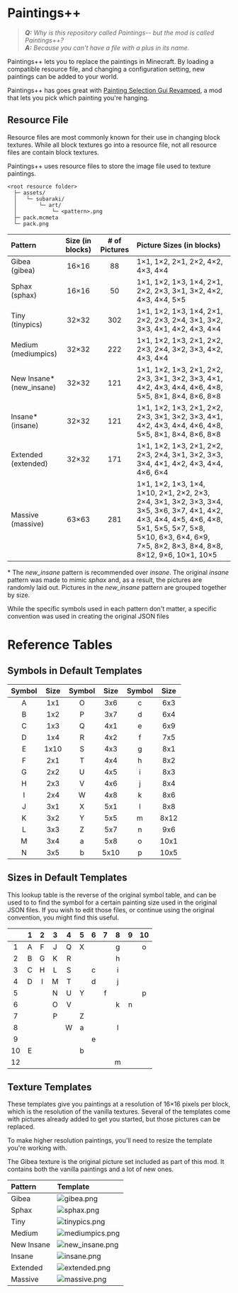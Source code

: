 # Paintings++

> _**Q:** Why is this repository called Paintings-- but the mod is called Paintings++?_<br>
> _**A:** Because you can't have a file with a plus in its name._

Paintings++ lets you to replace the paintings in Minecraft. By loading a compatible resource file, and changing a configuration setting, new paintings can be added to your world.

Paintings++ has goes great with [Painting Selection Gui Revamped](https://mods.curse.com/mc-mods/minecraft/252043-painting-selection-gui-revamped), a mod that lets you pick which painting you're hanging.

## Resource File

Resource files are most commonly known for their use in changing block textures. While all block textures go into a resource file, not all resource files are contain block textures.

Paintings++ uses resource files to store the image file used to texture paintings.

```
<root resource folder>
  ├─ assets/
  │   └─ subaraki/
  │       └─ art/
  │           └─ <pattern>.png
  ├─ pack.mcmeta
  └─ pack.png
```

| Pattern                     | Size (in blocks) | # of Pictures | Picture Sizes (in blocks)                                                                                                                                                                                                                                                                                                                                                                                                                                   |
| :-------------------------- | :--------------: | :-----------: | :---------------------------------------------------------------------------------------------------------------------------------------------------------------------------------------------------------------------------------------------------------------------------------------------------------------------------------------------------------------------------------------------------------------------------------------------------------- |
| Gibea<br>(gibea)            | 16&times;16      | 88            | 1&times;1, 1&times;2, 2&times;1, 2&times;2, 4&times;2, 4&times;3, 4&times;4                                                                                                                                                                                                                                                                                                                                                                                 |
| Sphax<br>(sphax)            | 16&times;16      | 50            | 1&times;1, 1&times;2, 1&times;3, 1&times;4, 2&times;1, 2&times;2, 2&times;3, 3&times;1, 3&times;2, 4&times;2, 4&times;3, 4&times;4, 5&times;5                                                                                                                                                                                                                                                                                                               |
| Tiny<br>(tinypics)          | 32&times;32      | 302           | 1&times;1, 1&times;2, 1&times;3, 1&times;4, 2&times;1, 2&times;2, 2&times;3, 2&times;4, 3&times;1, 3&times;2, 3&times;3, 4&times;1, 4&times;2, 4&times;3, 4&times;4                                                                                                                                                                                                                                                                                         |
| Medium<br>(mediumpics)      | 32&times;32      | 222           | 1&times;1, 1&times;2, 1&times;3, 2&times;1, 2&times;2, 2&times;3, 2&times;4, 3&times;2, 3&times;3, 4&times;2, 4&times;3, 4&times;4                                                                                                                                                                                                                                                                                                                          |
| New Insane*<br>(new_insane) | 32&times;32      | 121           | 1&times;1, 1&times;2, 1&times;3, 2&times;1, 2&times;2, 2&times;3, 3&times;1, 3&times;2, 3&times;3, 4&times;1, 4&times;2, 4&times;3, 4&times;4, 4&times;6, 4&times;8, 5&times;5, 8&times;1, 8&times;4, 8&times;6, 8&times;8                                                                                                                                                                                                                                  |
| Insane*<br>(insane)         | 32&times;32      | 121           | 1&times;1, 1&times;2, 1&times;3, 2&times;1, 2&times;2, 2&times;3, 3&times;1, 3&times;2, 3&times;3, 4&times;1, 4&times;2, 4&times;3, 4&times;4, 4&times;6, 4&times;8, 5&times;5, 8&times;1, 8&times;4, 8&times;6, 8&times;8                                                                                                                                                                                                                                  |
| Extended<br>(extended)      | 32&times;32      | 171           | 1&times;1, 1&times;2, 1&times;3, 2&times;1, 2&times;2, 2&times;3, 2&times;4, 3&times;1, 3&times;2, 3&times;3, 3&times;4, 4&times;1, 4&times;2, 4&times;3, 4&times;4, 4&times;6, 6&times;4                                                                                                                             |
| Massive<br>(massive)        | 63&times;63      | 281           | 1&times;1, 1&times;2, 1&times;3, 1&times;4, 1&times;10, 2&times;1, 2&times;2, 2&times;3, 2&times;4, 3&times;1, 3&times;2, 3&times;3, 3&times;4, 3&times;5, 3&times;6, 3&times;7, 4&times;1, 4&times;2, 4&times;3, 4&times;4, 4&times;5, 4&times;6, 4&times;8, 5&times;1, 5&times;5, 5&times;7, 5&times;8, 5&times;10, 6&times;3, 6&times;4, 6&times;9, 7&times;5, 8&times;2, 8&times;3, 8&times;4, 8&times;8, 8&times;12, 9&times;6, 10&times;1, 10&times;5 |

\* The _new\_insane_ pattern is recommended over _insane_. The original _insane_ pattern was made to mimic _sphax_ and, as a result, the pictures are randomly laid out. Pictures in the _new\_insane_ pattern are grouped together by size.

While the specific symbols used in each pattern don't matter, a specific convention was used in creating the original JSON files

# Reference Tables

## Symbols in Default Templates

| Symbol | Size  | Symbol | Size  | Symbol | Size  |
| :----: | :---: | :----: | :---: | :----: | :---: |
| A      | 1x1   | O      | 3x6   | c      | 6x3   |
| B      | 1x2   | P      | 3x7   | d      | 6x4   |
| C      | 1x3   | Q      | 4x1   | e      | 6x9   |
| D      | 1x4   | R      | 4x2   | f      | 7x5   |
| E      | 1x10  | S      | 4x3   | g      | 8x1   |
| F      | 2x1   | T      | 4x4   | h      | 8x2   |
| G      | 2x2   | U      | 4x5   | i      | 8x3   |
| H      | 2x3   | V      | 4x6   | j      | 8x4   |
| I      | 2x4   | W      | 4x8   | k      | 8x6   |
| J      | 3x1   | X      | 5x1   | l      | 8x8   |
| K      | 3x2   | Y      | 5x5   | m      | 8x12  |
| L      | 3x3   | Z      | 5x7   | n      | 9x6   |
| M      | 3x4   | a      | 5x8   | o      | 10x1  |
| N      | 3x5   | b      | 5x10  | p      | 10x5  |

## Sizes in Default Templates

This lookup table is the reverse of the original symbol table, and can be used to to find the symbol for a certain painting size used in the original JSON files. If you wish to edit those files, or continue using the original convention, you might find this useful.

|       | 1     | 2     | 3     | 4     | 5     | 6     | 7     | 8     | 9     | 10    |
| :---: | :---: | :---: | :---: | :---: | :---: | :---: | :---: | :---: | :---: | :---: |
| 1     | A     | F     | J     | Q     | X     |       |       | g     |       | o     |
| 2     | B     | G     | K     | R     |       |       |       | h     |       |       |
| 3     | C     | H     | L     | S     |       | c     |       | i     |       |       |
| 4     | D     | I     | M     | T     |       | d     |       | j     |       |       |
| 5     |       |       | N     | U     | Y     |       | f     |       |       | p     |
| 6     |       |       | O     | V     |       |       |       | k     | n     |       |
| 7     |       |       | P     |       | Z     |       |       |       |       |       |
| 8     |       |       |       | W     | a     |       |       | l     |       |       |
| 9     |       |       |       |       |       | e     |       |       |       |       |
| 10    | E     |       |       |       | b     |       |       |       |       |       |
| 12    |       |       |       |       |       |       |       | m     |       |       |

## Texture Templates
These templates give you paintings at a resolution of 16&times;16 pixels per block, which is the resolution of the vanilla textures. Several of the templates come with pictures already added to get you started, but those pictures can be replaced.

To make higher resolution paintings, you'll need to resize the template you're working with.

The Gibea texture is the original picture set included as part of this mod. It contains both the vanilla paintings and a lot of new ones.

| Pattern    | Template                                                                                                                                  |
| :--------- | :---------------------------------------------------------------------------------------------------------------------------------------- |
| Gibea      | ![gibea.png](https://github.com/MurphysChaos/Paintings--/blob/master/src/main/resources/assets/subaraki/art/gibea.png?raw=true)           |
| Sphax      | ![sphax.png](https://github.com/MurphysChaos/Paintings--/blob/master/src/main/resources/assets/subaraki/art/sphax.png?raw=true)           |
| Tiny       | ![tinypics.png](https://github.com/MurphysChaos/Paintings--/blob/master/src/main/resources/assets/subaraki/art/tinypics.png?raw=true)     |
| Medium     | ![mediumpics.png](https://github.com/MurphysChaos/Paintings--/blob/master/src/main/resources/assets/subaraki/art/mediumpics.png?raw=true) |
| New Insane | ![new_insane.png](https://github.com/MurphysChaos/Paintings--/blob/master/src/main/resources/assets/subaraki/art/new_insane.png?raw=true) |
| Insane     | ![insane.png](https://github.com/MurphysChaos/Paintings--/blob/master/src/main/resources/assets/subaraki/art/insane.png?raw=true)         |
| Extended    | ![extended.png](https://github.com/ArtixAllMighty/Paintings--/blob/master/src/main/resources/assets/subaraki/art/extended.png?raw=true)     |
| Massive    | ![massive.png](https://github.com/MurphysChaos/Paintings--/blob/master/src/main/resources/assets/subaraki/art/massive.png?raw=true)       |
